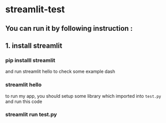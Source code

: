 # streamlit-test
## You can run it by following instruction : 
## 1. install streamlit 
### pip installl streamlit
and run streamlit hello to check some example dash 
### streamlit hello
to run my app, you should setup some library which imported into ```test.py``` 
and run this code
### streamlit run test.py
